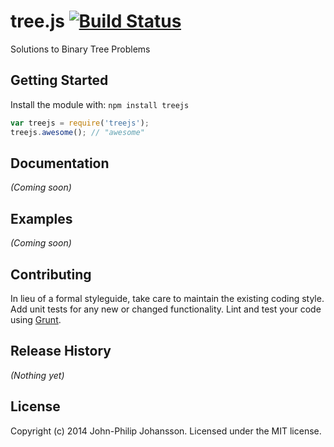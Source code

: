 # tree.js [![Build Status](https://secure.travis-ci.org/seriema/treejs.png?branch=master)](http://travis-ci.org/seriema/treejs)

Solutions to Binary Tree Problems

## Getting Started
Install the module with: `npm install treejs`

```javascript
var treejs = require('treejs');
treejs.awesome(); // "awesome"
```

## Documentation
_(Coming soon)_

## Examples
_(Coming soon)_

## Contributing
In lieu of a formal styleguide, take care to maintain the existing coding style. Add unit tests for any new or changed functionality. Lint and test your code using [Grunt](http://gruntjs.com/).

## Release History
_(Nothing yet)_

## License
Copyright (c) 2014 John-Philip Johansson. Licensed under the MIT license.
